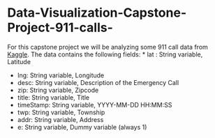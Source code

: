 # Data-Visualization-Capstone-Project-911-calls-
For this capstone project we will be analyzing some 911 call data from [Kaggle](https://www.kaggle.com/mchirico/montcoalert). The data contains the following fields:    * lat : String variable, Latitude 
* lng: String variable, Longitude 
* desc: String variable, Description of the Emergency Call 
* zip: String variable, Zipcode 
* title: String variable, Title 
* timeStamp: String variable, YYYY-MM-DD HH:MM:SS 
* twp: String variable, Township 
* addr: String variable, Address 
* e: String variable, Dummy variable (always 1)
